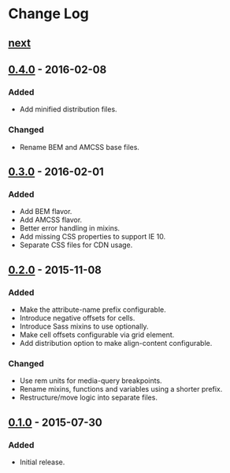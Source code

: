 # Change Log

## [next]

## [0.4.0] - 2016-02-08

### Added
- Add minified distribution files.

### Changed
- Rename BEM and AMCSS base files.

## [0.3.0] - 2016-02-01

### Added
- Add BEM flavor.
- Add AMCSS flavor.
- Better error handling in mixins.
- Add missing CSS properties to support IE 10.
- Separate CSS files for CDN usage.

## [0.2.0] - 2015-11-08

### Added
- Make the attribute-name prefix configurable.
- Introduce negative offsets for cells.
- Introduce Sass mixins to use optionally.
- Make cell offsets configurable via grid element.
- Add distribution option to make align-content configurable.

### Changed
- Use rem units for media-query breakpoints.
- Rename mixins, functions and variables using a shorter prefix.
- Restructure/move logic into separate files.

## [0.1.0] - 2015-07-30

### Added
- Initial release.

[next]: https://github.com/gridable/gridable/compare/v0.4.0...HEAD
[0.4.0]: https://github.com/gridable/gridable/compare/v0.3.0...v0.4.0
[0.3.0]: https://github.com/gridable/gridable/compare/v0.2.0...v0.3.0
[0.2.0]: https://github.com/gridable/gridable/compare/v0.1.0...v0.2.0
[0.1.0]: https://github.com/gridable/gridable/compare/980193833c5bf63fc5846eae692aa4815f26a8a8...v0.1.0
